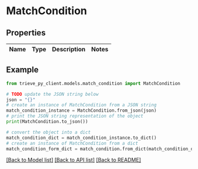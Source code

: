 # MatchCondition


## Properties

Name | Type | Description | Notes
------------ | ------------- | ------------- | -------------

## Example

```python
from trieve_py_client.models.match_condition import MatchCondition

# TODO update the JSON string below
json = "{}"
# create an instance of MatchCondition from a JSON string
match_condition_instance = MatchCondition.from_json(json)
# print the JSON string representation of the object
print(MatchCondition.to_json())

# convert the object into a dict
match_condition_dict = match_condition_instance.to_dict()
# create an instance of MatchCondition from a dict
match_condition_form_dict = match_condition.from_dict(match_condition_dict)
```
[[Back to Model list]](../README.md#documentation-for-models) [[Back to API list]](../README.md#documentation-for-api-endpoints) [[Back to README]](../README.md)


